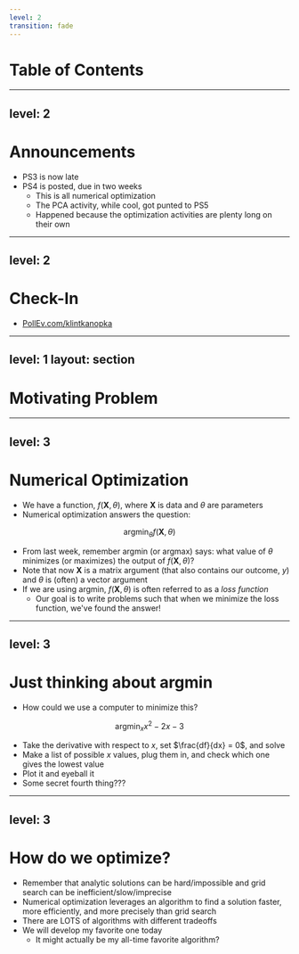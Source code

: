 ```yaml
---
level: 2
transition: fade
---
```


# Table of Contents

<Toc text-sm minDepth="1" maxDepth="2"/>


---
level: 2
---

# Announcements

- PS3 is now late
- PS4 is posted, due in two weeks
  - This is all numerical optimization
  - The PCA activity, while cool, got punted to PS5
  - Happened because the optimization activities are plenty long on their own



---
level: 2
---

# Check-In

- [PollEv.com/klintkanopka](https://PollEv.com/klintkanopka)


---
level: 1
layout: section
--- 

# Motivating Problem


---
level: 3
---

# Numerical Optimization

- We have a function, $f\big(\mathbf{X}, \theta \big)$, where $\mathbf{X}$ is data and $\theta$ are parameters
- Numerical optimization answers the question:

$$ \operatorname*{argmin}_{\theta} f\big(\mathbf{X}, \theta \big)$$

- From last week, remember argmin (or argmax) says: what value of $\theta$ minimizes (or maximizes) the output of $f\big(\mathbf{X}, \theta \big)$?
- Note that now $\mathbf{X}$ is a matrix argument (that also contains our outcome, $y$) and $\theta$ is (often) a vector argument
- If we are using argmin, $f\big(\mathbf{X}, \theta \big)$ is often referred to as a _loss function_
  - Our goal is to write problems such that when we minimize the loss function, we've found the answer!


---
level: 3
---

# Just thinking about $\operatorname*{argmin}$

- How could we use a computer to minimize this?


$$ \operatorname*{argmin}_{x} x^2 - 2x - 3 $$

<v-clicks>

- Take the derivative with respect to $x$, set $\frac{df}{dx} = 0$, and solve
- Make a list of possible $x$ values, plug them in, and check which one gives the lowest value
- Plot it and eyeball it
- Some secret fourth thing???

</v-clicks>

---
level: 3
---

# How do we optimize?

- Remember that analytic solutions can be hard/impossible and grid search can be inefficient/slow/imprecise
- Numerical optimization leverages an algorithm to find a solution faster, more efficiently, and more precisely than grid search
- There are LOTS of algorithms with different tradeoffs
- We will develop my favorite one today
  - It might actually be my all-time favorite algorithm?
